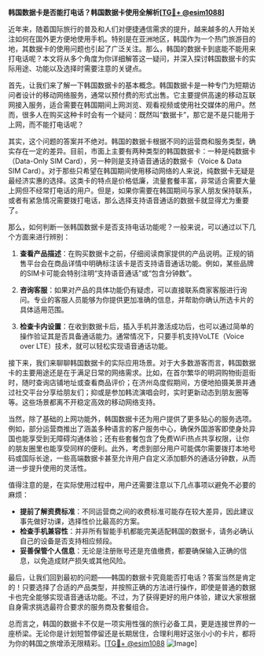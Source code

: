 **韩国数据卡是否能打电话？韩国数据卡使用全解析[[TG💪+ @esim1088](https://t.me/s/esim1088)]**

近年来，随着国际旅行的普及和人们对便捷通信需求的提升，越来越多的人开始关注如何在国外更方便地使用手机。特别是在亚洲地区，韩国作为一个热门旅游目的地，其数据卡的使用问题也引起了广泛关注。那么，韩国的数据卡到底能不能用来打电话呢？本文将从多个角度为你详细解答这一疑问，并深入探讨韩国数据卡的实际用途、功能以及选择时需要注意的关键点。

首先，让我们来了解一下韩国数据卡的基本概念。韩国数据卡是一种专门为短期访问者设计的移动网络服务，通常以预付费的形式出售。它主要提供高速的移动互联网接入服务，适合需要在韩国期间上网浏览、观看视频或使用社交媒体的用户。然而，很多人在购买这种卡时会有一个疑问：既然叫“数据卡”，那它是不是只能用于上网，而不能打电话呢？

其实，这个问题的答案并不绝对。韩国的数据卡根据不同的运营商和服务类型，确实存在一定的差异。目前，市面上主要有两种类型的韩国数据卡：一种是纯数据卡（Data-Only SIM Card），另一种则是支持语音通话的数据卡（Voice & Data SIM Card）。对于那些只希望在韩国期间使用移动网络的人来说，纯数据卡无疑是最经济实惠的选择。这类卡的特点是价格低廉，流量套餐丰富，非常适合需要大量上网但不经常打电话的用户。但是，如果你需要在韩国期间与家人朋友保持联系，或者有紧急情况需要拨打电话，那么选择支持语音通话的数据卡就显得尤为重要了。

那么，如何判断一张韩国数据卡是否支持电话功能呢？一般来说，可以通过以下几个方面来进行辨别：

1. **查看产品描述**：在购买数据卡之前，仔细阅读商家提供的产品说明。正规的销售平台会在商品详情中明确标注该卡是否支持语音通话功能。例如，某些品牌的SIM卡可能会特别注明“支持语音通话”或“包含分钟数”。

2. **咨询客服**：如果对产品的具体功能仍有疑虑，可以直接联系商家客服进行询问。专业的客服人员能够为你提供更加准确的信息，并帮助你确认所选卡片的具体适用范围。

3. **检查卡内设置**：在收到数据卡后，插入手机并激活成功后，也可以通过简单的操作验证其是否具备通话能力。通常情况下，只要手机支持VoLTE（Voice over LTE）技术，就可以轻松实现语音通话功能。

接下来，我们来聊聊韩国数据卡的实际应用场景。对于大多数游客而言，韩国数据卡的主要用途还是在于满足日常的网络需求。比如，在首尔繁华的明洞购物街逛街时，随时查询店铺地址或查看商品评价；在济州岛度假期间，方便地拍摄美景并通过社交平台分享给朋友们；抑或是参加韩流演唱会时，实时更新动态到朋友圈等等。这些场景都离不开稳定高效的移动网络支持。

当然，除了基础的上网功能外，韩国数据卡还为用户提供了更多贴心的服务选项。例如，部分运营商推出了涵盖多种语言的客户服务中心，确保外国游客即使身处异国也能享受到无障碍沟通体验；还有些套餐包含了免费WiFi热点共享权限，让你的朋友圈里也能享受同样的便利。此外，考虑到部分用户可能偶尔需要拨打本地号码或国际长途，一些高端数据卡甚至允许用户自定义添加额外的通话分钟数，从而进一步提升使用的灵活性。

值得注意的是，在实际使用过程中，用户还需要注意以下几点事项以避免不必要的麻烦：

- **提前了解资费标准**：不同运营商之间的收费标准可能存在较大差异，因此建议事先做好功课，选择性价比最高的方案。
- **检查手机兼容性**：并非所有智能手机都能完美适配韩国的数据卡，请务必确认自己的设备是否支持相应频段。
- **妥善保管个人信息**：无论是注册账号还是充值缴费，都要确保输入正确的信息，以免造成财产损失或其他风险。

最后，让我们回到最初的问题——韩国的数据卡究竟能否打电话？答案当然是肯定的！只要选择了合适的产品类型，并按照正确的方法进行操作，即使是普通的数据卡也完全能够实现语音通话功能。不过，为了获得更好的用户体验，建议大家根据自身需求挑选最符合要求的服务商及套餐组合。

总而言之，韩国的数据卡不仅是一项实用性强的旅行必备工具，更是连接世界的一座桥梁。无论你是计划短暂停留还是长期居住，合理利用好这张小小的卡片，都将为你的韩国之旅增添无限精彩。[[TG💪+ @esim1088](https://t.me/s/esim1088) ![Image](https://i.postimg.cc/4NQfJmqS/Snipaste-2025-05-13-00-14-12.png)]